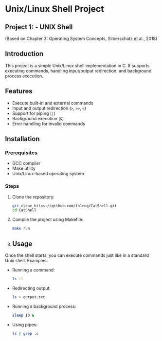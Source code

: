 # Unix/Linux Shell Project

## Project 1: - UNIX Shell

(Based on Chapter 3: Operating System Concepts, Silberschatz et al., 2018)

## Introduction

This project is a simple Unix/Linux shell implementation in C. It supports executing commands, handling input/output redirection, and background process execution.

## Features

- Execute built-in and external commands
- Input and output redirection (`>`, `>>`, `<`)
- Support for piping (`|`)
- Background execution (`&`)
- Error handling for invalid commands

## Installation

### Prerequisites

- GCC compiler
- Make utility
- Unix/Linux-based operating system

### Steps

1. Clone the repository:
   
   ```sh
   git clone https://github.com/th1enq/CatShell.git
   cd CatShell
   ```

2. Compile the project using Makefile:
   
   ```sh
   make run
   ```

3. ## Usage

Once the shell starts, you can execute commands just like in a standard Unix shell. Examples:

- Running a command:
  
  ```sh
  ls -l
  ```

- Redirecting output:
  
  ```sh
  ls > output.txt
  ```

- Running a background process:
  
  ```sh
  sleep 10 &
  ```

- Using pipes:
  
  ```sh
  ls | grep .c
  ```


